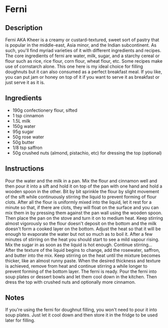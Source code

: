 # Ferni

## Description
Ferni AKA Kheer is a creamy or custard-textured, sweet sort of pastry that is popular in the middle-east, Asia minor, and the Indian subcontinent. As such, you'll find myriad varieties of it with different ingredients and recipes. The core ingredients of ferni are water, milk, sugar, and a starchy cereal or flour such as rice, rice flour, corn flour, wheat flour, etc. Some recipes make use of cornstarch alone. This one here is my ideal choice for filling doughnuts but it can also consumed as a perfect breakfast meal. If you like, you can put jam or honey on top of it if you want to serve it as breakfast or just serve it as it is.

## Ingredients
- 190g confectionery flour, sifted
- 1 tsp cinnamon
- 1.5L milk
- 150g water
- 95g sugar
- 50g rose water
- 50g butter
- 1/8 tsp saffron
- 50g crushed nuts (almond, pistachio, etc) for dressing the top (optional)

## Instructions
Pour the water and the milk in a pan. Mix the flour and cinnamon well and then pour it into a sift and hold it on top of the pan with one hand and hold a wooden spoon in the other. Bit by bit sprinkle the flour by slight movement of the sift while continuously stirring the liquid to prevent forming of flour clots. After all the flour is uniformly mixed into the liquid, let it rest for a minute so that, if there are clots, they will float on the surface and you can mix them in by pressing them against the pan wall using the wooden spoon. Then place the pan on the stove and turn it on to medium heat. Keep stirring almost vigorously so the flour doesn't deposit on the bottom and the milk doesn't form a cooked layer on the bottom. Adjust the heat so that it will be enough to evaporate the water but not so much as to boil it. After a few minutes of stirring on the heat you should start to see a mild vapour rising. Mix the sugar in as soon as the liquid is hot enough. Continue stirring... After the texture of the liquid begins to change, add the rosewater, saffron, and butter into the mix. Keep stirring on the heat until the mixture becomes thicker, like an almost runny paste. When the desired thickness and texture is achieved, remove from heat and continue stirring a while longer to prevent forming of the bottom layer. The ferni is ready. Pour the ferni into soup plates or dessert bowls and let them cool down in the kitchen. Then dress the top with crushed nuts and optionally more cinnamon.

## Notes
If you're using the ferni for doughnut filling, you won't need to pour it into soup plates. Just let it cool down and then store it in the fridge to be used later for filling.
